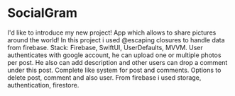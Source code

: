# SocialGram
I'd like to introduce my new project!
App which allows to share pictures around the world!
In this project i used @escaping closures to handle data from firebase. Stack: Firebase, SwiftUI, UserDefaults, MVVM.
User authenticates with google account, he can upload one or multiple photos per post. He also can add description and other users can drop a comment under this post.
Complete like system for post and comments. Options to delete post, comment and also user. From firebase i used storage, authentication, firestore.
